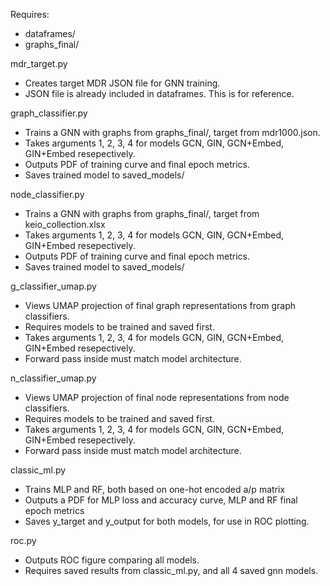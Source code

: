 Requires:
- dataframes/
- graphs\_final/



mdr\_target.py 

* Creates target MDR JSON file for GNN training. 
* JSON file is already included in dataframes. This is for reference. 



graph\_classifier.py 

* Trains a GNN with graphs from graphs\_final/, target from mdr1000.json.
* Takes arguments 1, 2, 3, 4 for models GCN, GIN, GCN+Embed, GIN+Embed resepectively.
* Outputs PDF of training curve and final epoch metrics.
* Saves trained model to saved\_models/



node\_classifier.py 

* Trains a GNN with graphs from graphs\_final/, target from keio\_collection.xlsx
* Takes arguments 1, 2, 3, 4 for models GCN, GIN, GCN+Embed, GIN+Embed resepectively.
* Outputs PDF of training curve and final epoch metrics.
* Saves trained model to saved\_models/



g\_classifier\_umap.py

* Views UMAP projection of final graph representations from graph classifiers.
* Requires models to be trained and saved first.
* Takes arguments 1, 2, 3, 4 for models GCN, GIN, GCN+Embed, GIN+Embed resepectively.
* Forward pass inside must match model architecture.



n\_classifier\_umap.py

* Views UMAP projection of final node representations from node classifiers.
* Requires models to be trained and saved first.
* Takes arguments 1, 2, 3, 4 for models GCN, GIN, GCN+Embed, GIN+Embed resepectively.
* Forward pass inside must match model architecture.



classic\_ml.py

* Trains MLP and RF, both based on one-hot encoded a/p matrix
* Outputs a PDF for MLP loss and accuracy curve, MLP and RF final epoch metrics
* Saves y\_target and y\_output for both models, for use in ROC plotting.



roc.py 

* Outputs ROC figure comparing all models.
* Requires saved results from classic\_ml.py, and all 4 saved gnn models.




